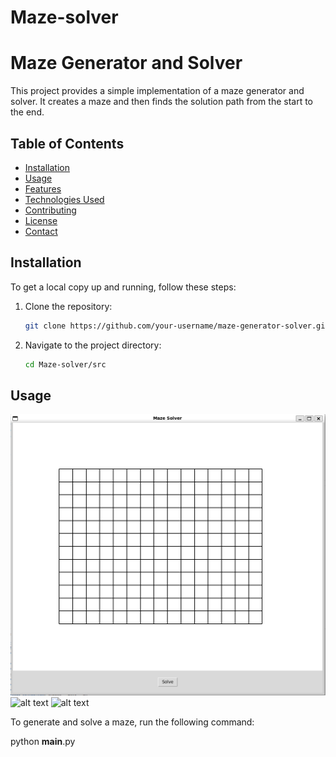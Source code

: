# Maze-solver

# Maze Generator and Solver

This project provides a simple implementation of a maze generator and solver. It creates a maze and then finds the solution path from the start to the end.

## Table of Contents

- [Installation](#installation)
- [Usage](#usage)
- [Features](#features)
- [Technologies Used](#technologies-used)
- [Contributing](#contributing)
- [License](#license)
- [Contact](#contact)

## Installation

To get a local copy up and running, follow these steps:

1. Clone the repository:
    ```bash
    git clone https://github.com/your-username/maze-generator-solver.git
    ```
2. Navigate to the project directory:
    ```bash
    cd Maze-solver/src
    ```


## Usage
![alt text](./Build%20Maze.PNG)
![alt text](http://url/to/img.png)
![alt text](http://url/to/img.png)

To generate and solve a maze, run the following command:

python __main__.py
